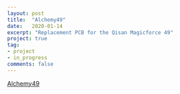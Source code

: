 ```yaml
---
layout: post
title:  "Alchemy49"
date:   2020-01-14
excerpt: "Replacement PCB for the Qisan Magicforce 49"
project: true
tag:
- project
- in_progress
comments: false
---
```




[Alchemy49](https://github.com/EvvL/Alchemy49) 